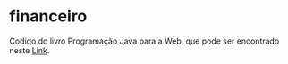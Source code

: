 # financeiro

Codido do livro Programação Java para a Web, que pode ser encontrado neste <a href="http://www.javaparaweb.com.br/blog/">Link</a>.

